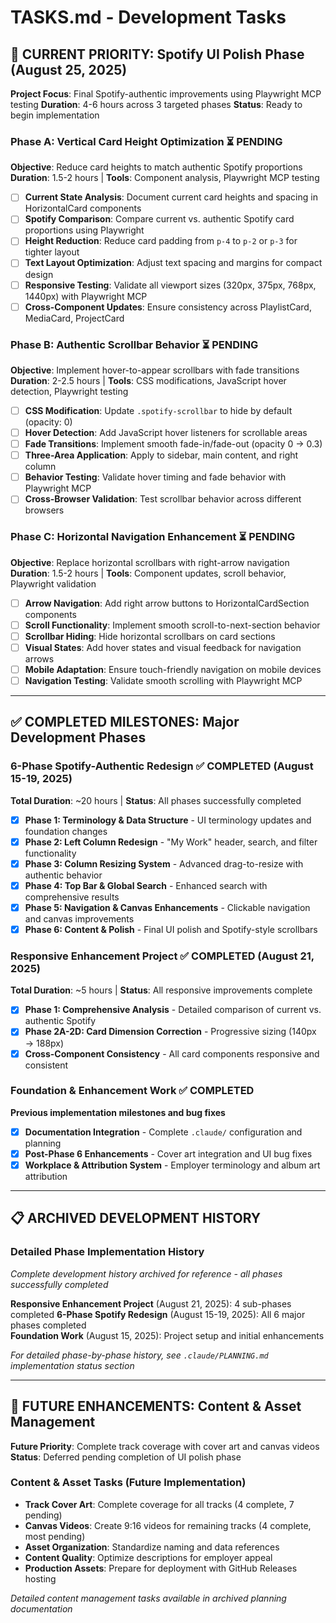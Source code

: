 # TASKS.md - Development Tasks

## 🎯 CURRENT PRIORITY: Spotify UI Polish Phase (August 25, 2025)

**Project Focus**: Final Spotify-authentic improvements using Playwright MCP testing
**Duration**: 4-6 hours across 3 targeted phases
**Status**: Ready to begin implementation

### Phase A: Vertical Card Height Optimization ⏳ PENDING
**Objective**: Reduce card heights to match authentic Spotify proportions
**Duration**: 1.5-2 hours | **Tools**: Component analysis, Playwright MCP testing

- [ ] **Current State Analysis**: Document current card heights and spacing in HorizontalCard components
- [ ] **Spotify Comparison**: Compare current vs. authentic Spotify card proportions using Playwright
- [ ] **Height Reduction**: Reduce card padding from `p-4` to `p-2` or `p-3` for tighter layout
- [ ] **Text Layout Optimization**: Adjust text spacing and margins for compact design
- [ ] **Responsive Testing**: Validate all viewport sizes (320px, 375px, 768px, 1440px) with Playwright MCP
- [ ] **Cross-Component Updates**: Ensure consistency across PlaylistCard, MediaCard, ProjectCard

### Phase B: Authentic Scrollbar Behavior ⏳ PENDING  
**Objective**: Implement hover-to-appear scrollbars with fade transitions
**Duration**: 2-2.5 hours | **Tools**: CSS modifications, JavaScript hover detection, Playwright testing

- [ ] **CSS Modification**: Update `.spotify-scrollbar` to hide by default (opacity: 0)
- [ ] **Hover Detection**: Add JavaScript hover listeners for scrollable areas
- [ ] **Fade Transitions**: Implement smooth fade-in/fade-out (opacity 0 → 0.3)
- [ ] **Three-Area Application**: Apply to sidebar, main content, and right column
- [ ] **Behavior Testing**: Validate hover timing and fade behavior with Playwright MCP
- [ ] **Cross-Browser Validation**: Test scrollbar behavior across different browsers

### Phase C: Horizontal Navigation Enhancement ⏳ PENDING
**Objective**: Replace horizontal scrollbars with right-arrow navigation
**Duration**: 1.5-2 hours | **Tools**: Component updates, scroll behavior, Playwright validation

- [ ] **Arrow Navigation**: Add right arrow buttons to HorizontalCardSection components  
- [ ] **Scroll Functionality**: Implement smooth scroll-to-next-section behavior
- [ ] **Scrollbar Hiding**: Hide horizontal scrollbars on card sections
- [ ] **Visual States**: Add hover states and visual feedback for navigation arrows
- [ ] **Mobile Adaptation**: Ensure touch-friendly navigation on mobile devices
- [ ] **Navigation Testing**: Validate smooth scrolling with Playwright MCP

---

## ✅ COMPLETED MILESTONES: Major Development Phases

### 6-Phase Spotify-Authentic Redesign ✅ COMPLETED (August 15-19, 2025)
**Total Duration**: ~20 hours | **Status**: All phases successfully completed

- [x] **Phase 1: Terminology & Data Structure** - UI terminology updates and foundation changes
- [x] **Phase 2: Left Column Redesign** - "My Work" header, search, and filter functionality
- [x] **Phase 3: Column Resizing System** - Advanced drag-to-resize with authentic behavior  
- [x] **Phase 4: Top Bar & Global Search** - Enhanced search with comprehensive results
- [x] **Phase 5: Navigation & Canvas Enhancements** - Clickable navigation and canvas improvements
- [x] **Phase 6: Content & Polish** - Final UI polish and Spotify-style scrollbars

### Responsive Enhancement Project ✅ COMPLETED (August 21, 2025)
**Total Duration**: ~5 hours | **Status**: All responsive improvements complete

- [x] **Phase 1: Comprehensive Analysis** - Detailed comparison of current vs. authentic Spotify
- [x] **Phase 2A-2D: Card Dimension Correction** - Progressive sizing (140px → 188px)
- [x] **Cross-Component Consistency** - All card components responsive and consistent

### Foundation & Enhancement Work ✅ COMPLETED
**Previous implementation milestones and bug fixes**

- [x] **Documentation Integration** - Complete `.claude/` configuration and planning
- [x] **Post-Phase 6 Enhancements** - Cover art integration and UI bug fixes  
- [x] **Workplace & Attribution System** - Employer terminology and album art attribution

---

## 📋 ARCHIVED DEVELOPMENT HISTORY

### Detailed Phase Implementation History
*Complete development history archived for reference - all phases successfully completed*

**Responsive Enhancement Project** (August 21, 2025): 4 sub-phases completed
**6-Phase Spotify Redesign** (August 15-19, 2025): All 6 major phases completed  
**Foundation Work** (August 15, 2025): Project setup and initial enhancements

*For detailed phase-by-phase history, see `.claude/PLANNING.md` implementation status section*

---

## 🚀 FUTURE ENHANCEMENTS: Content & Asset Management

**Future Priority**: Complete track coverage with cover art and canvas videos
**Status**: Deferred pending completion of UI polish phase

### Content & Asset Tasks (Future Implementation)
- **Track Cover Art**: Complete coverage for all tracks (4 complete, 7 pending)
- **Canvas Videos**: Create 9:16 videos for remaining tracks (4 complete, most pending)
- **Asset Organization**: Standardize naming and data references
- **Content Quality**: Optimize descriptions for employer appeal
- **Production Assets**: Prepare for deployment with GitHub Releases hosting

*Detailed content management tasks available in archived planning documentation*
